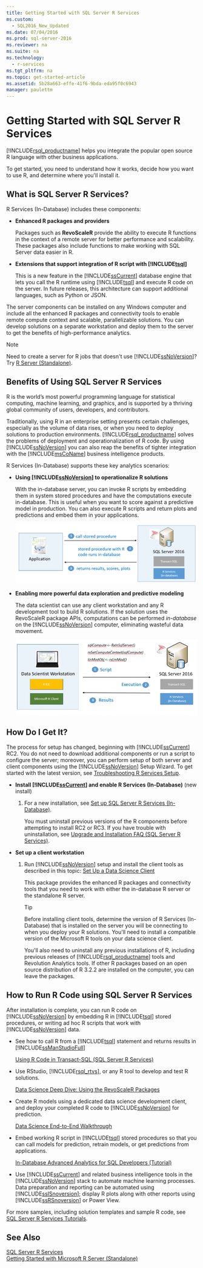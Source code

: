 ```yaml
---
title: Getting Started with SQL Server R Services
ms.custom: 
  - SQL2016_New_Updated
ms.date: 07/04/2016
ms.prod: sql-server-2016
ms.reviewer: na
ms.suite: na
ms.technology: 
  - r-services
ms.tgt_pltfrm: na
ms.topic: get-started-article
ms.assetid: 5b28a663-effe-41f6-9bda-eda95f0c6943
manager: paulettm
---
```

# Getting Started with SQL Server R Services
[!INCLUDE[rsql_productname](../../Topics/TopicNameContainA/includes/rsql_productname_md.md)] helps you integrate the popular open source R language with other business applications.  
  
 To get started, you need to understand how it works, decide how you want to use R, and determine where you'll install it.  
  
## What is SQL Server R Services?  
 R Services (In-Database) includes these components:  
  
-   **Enhanced R packages and providers**  
  
     Packages such as **RevoScaleR** provide the ability to execute R functions in the context of a remote server for better performance and scalability. These packages also include functions to make working with SQL Server data easier in R.  
  
-   **Extensions that support integration of R script with [!INCLUDE[tsql](../../Topics/TopicNameContainA/includes/tsql_md.md)]**  
  
     This is a new feature in the [!INCLUDE[ssCurrent](../../Topics/TopicNameContainA/includes/ssCurrent_md.md)] database engine that lets you call the R runtime using [!INCLUDE[tsql](../../Topics/TopicNameContainA/includes/tsql_md.md)] and execute R code on the server. In future releases, this architecture can support additional languages, such as Python or JSON.  
  
 The server components can be installed on any Windows computer and include all the enhanced R packages and connectivity tools to enable remote compute context and scalable, parallelizable solutions. You can develop solutions on a separate workstation and deploy them to the server to get the benefits of high-performance analytics.  
  
> [!NOTE]  
>  Need to create a server for R jobs that doesn't use  [!INCLUDE[ssNoVersion](../../Topics/TopicNameContainA/includes/ssNoVersion_md.md)]? Try [R Server (Standalone)](../../Topics/TopicNameNotContainA/R-Server--Standalone-.md).  
  
## Benefits of  Using SQL Server R Services  
 R is the world’s most powerful programming language for statistical computing, machine learning, and graphics, and is supported by a thriving global community of users, developers, and contributors.  
  
 Traditionally, using R in an enterprise setting presents certain challenges, especially as the volume of data rises, or when you need to deploy solutions to production environments. [!INCLUDE[rsql_productname](../../Topics/TopicNameContainA/includes/rsql_productname_md.md)] solves the problems of deployment and operationalization of R code. By using [!INCLUDE[ssNoVersion](../../Topics/TopicNameContainA/includes/ssNoVersion_md.md)] you can also reap the benefits of tighter integration with the [!INCLUDE[msCoName](../../Topics/TopicNameContainA/includes/msCoName_md.md)] business intelligence products.  
  
 R Services (In-Database) supports these key analytics scenarios:  
  
-   **Using [!INCLUDE[ssNoVersion](../../Topics/TopicNameContainA/includes/ssNoVersion_md.md)] to operationalize R solutions**  
  
     With the in-database server, you can invoke R scripts by embedding them in system stored procedures and have the computations execute in-database. This is useful when you want to score against a predictive model in production. You can also execute R scripts and return plots and predictions and embed them in your applications.  
  
     ![rsql&#95;keyscenario1](../../Topics/TopicNameNotContainA/media/rsql_keyscenario1.PNG "rsql_keyscenario1")  
  
-   **Enabling more powerful data exploration and predictive modeling**  
  
     The data scientist can use any client workstation and any R development tool to build R solutions. If the solution uses the RevoScaleR package APIs, computations can be performed *in-database* on the [!INCLUDE[ssNoVersion](../../Topics/TopicNameContainA/includes/ssNoVersion_md.md)] computer, eliminating wasteful data movement.  
  
     ![rsql&#95;keyscenario2](../../Topics/TopicNameNotContainA/media/rsql_keyscenario2.PNG "rsql_keyscenario2")  
  
## How Do I Get It?  
 The process for setup has changed, beginning with [!INCLUDE[ssCurrent](../../Topics/TopicNameContainA/includes/ssCurrent_md.md)] RC2. You do not need to download additional components or run a script to configure the server; moreover, you can perform setup of both server and client components using the [!INCLUDE[ssNoVersion](../../Topics/TopicNameContainA/includes/ssNoVersion_md.md)] Setup Wizard. To get started with the latest version, see [Troubleshooting R Services Setup](../../Topics/TopicNameNotContainA/Troubleshooting-R-Services-Setup.md).  
  
-   **Install [!INCLUDE[ssCurrent](../../Topics/TopicNameContainA/includes/ssCurrent_md.md)] and enable R Services (In-Database)** (new install)  
  
    1.  For a new installation, see [Set up SQL Server R Services (In-Database)](../../Topics/TopicNameNotContainA/Set-up-SQL-Server-R-Services--In-Database-.md).  
  
         You must uninstall previous versions of the R components before attempting to install RC2 or RC3. If you have trouble with uninstallation, see [Upgrade and Installation FAQ (SQL Server R Services)](../../Topics/TopicNameNotContainA/Upgrade-and-Installation-FAQ--SQL-Server-R-Services-.md).  
  
-   **Set up a client workstation**  
  
    1.  Run [!INCLUDE[ssNoVersion](../../Topics/TopicNameContainA/includes/ssNoVersion_md.md)] setup and install the client tools as described in this topic: [Set Up  a Data Science Client](../../Topics/TopicNameContainA/Set-Up--a-Data-Science-Client.md)  
  
         This package provides the enhanced R packages and connectivity tools that you need to work with either the in-database R server or the standalone R server.  
  
        > [!TIP]  
        >  Before  installing client tools,  determine the version of R Services (In-Database) that is installed on the server you will be connecting to when you deploy your R solutions. You'll need to install a compatible version of the Microsoft R tools on your data science client.  
        >   
        >  You'll also need to uninstall any previous installations of R, including previous releases of [!INCLUDE[rsql_productname](../../Topics/TopicNameContainA/includes/rsql_productname_md.md)] tools and Revolution Analytics tools. If other R packages based on an open source distribution of R 3.2.2 are installed on the computer, you can leave the packages.  
  
## How to Run R Code using SQL Server R Services  
 After installation is complete, you can run R code on [!INCLUDE[ssNoVersion](../../Topics/TopicNameContainA/includes/ssNoVersion_md.md)] by embedding R in [!INCLUDE[tsql](../../Topics/TopicNameContainA/includes/tsql_md.md)] stored procedures, or writing ad hoc R scripts that work with [!INCLUDE[ssNoVersion](../../Topics/TopicNameContainA/includes/ssNoVersion_md.md)] data.  
  
-   See how to call R from a [!INCLUDE[tsql](../../Topics/TopicNameContainA/includes/tsql_md.md)] statement and returns results in [!INCLUDE[ssManStudioFull](../../Topics/TopicNameContainA/includes/ssManStudioFull_md.md)]  
  
     [Using R Code in Transact-SQL (SQL Server R Services)](assetId:///4e6fe30d-a105-4d5b-bc05-5e5204753847)  
  
-   Use  RStudio, [!INCLUDE[rsql_rtvs](../../Topics/TopicNameContainA/includes/rsql_rtvs_md.md)], or any R tool to develop and test R solutions.  
  
     [Data Science Deep Dive: Using the RevoScaleR Packages](assetId:///c2efb3f2-cad5-4188-b889-15d68b742ef5)  
  
-   Create  R models using a dedicated data science development client, and deploy your completed R code to [!INCLUDE[ssNoVersion](../../Topics/TopicNameContainA/includes/ssNoVersion_md.md)] for prediction.  
  
     [Data Science End-to-End Walkthrough](assetId:///edd76ae9-4125-45a8-bf42-47a85b9d9a32)  
  
-   Embed working R script in [!INCLUDE[tsql](../../Topics/TopicNameContainA/includes/tsql_md.md)] stored procedures so that you can call models for prediction, retrain models, or get predictions from applications.  
  
     [In-Database Advanced Analytics for SQL Developers (Tutorial)](assetId:///c18cb249-2146-41b7-8821-3a20c5d7a690)  
  
-   Use [!INCLUDE[ssCurrent](../../Topics/TopicNameContainA/includes/ssCurrent_md.md)] and related business intelligence tools in the [!INCLUDE[ssNoVersion](../../Topics/TopicNameContainA/includes/ssNoVersion_md.md)] stack to automate machine learning processes. Data preparation and reporting can be automated using [!INCLUDE[ssISnoversion](../../Topics/TopicNameContainA/includes/ssISnoversion_md.md)]; display R plots along with other reports using [!INCLUDE[ssRSnoversion](../../Topics/TopicNameContainA/includes/ssRSnoversion_md.md)] or Power View.  
  
 For more samples, including solution templates and sample R code, see [SQL Server R Services Tutorials](assetId:///5ccc75f6-6703-47d9-b879-9a740569b45e).  
  
## See Also  
 [SQL Server R Services](../../Topics/TopicNameNotContainA/SQL-Server-R-Services.md)   
 [Getting Started with Microsoft R Server (Standalone)](../../Topics/TopicNameNotContainA/Getting-Started-with-Microsoft-R-Server--Standalone-.md)